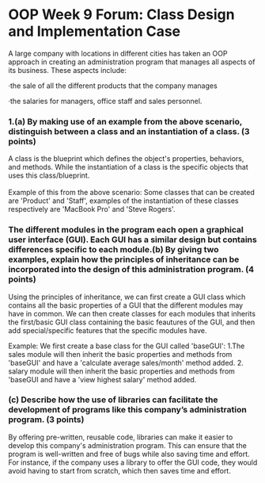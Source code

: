 # OOP Week 9 Forum: Class Design and Implementation Case

A large company with locations in different cities has taken an OOP approach in creating an administration program that manages all aspects of its business. These aspects include:

·the sale of all the different products that the company manages

·the salaries for managers, office staff and sales personnel.

### 1.(a) By making use of an example from the above scenario, distinguish between a class and an instantiation of a class. (3 points) 
A class is the blueprint which defines the object's properties, behaviors, and methods. While the instantiation of a class is the specific objects that uses this class/blueprint.<br><br>
Example of this from the above scenario: Some classes that can be created are 'Product' and 'Staff', examples of the instantiation of these classes respectively are 'MacBook Pro' and 'Steve Rogers'.

### The different modules in the program each open a graphical user interface (GUI). Each GUI has a similar design but contains differences specific to each module.(b) By giving two examples, explain how the principles of inheritance can be incorporated into the design of this administration program. (4 points)

Using the principles of inheritance, we can first create a GUI class which contains all the basic properties of a GUI that the different modules may have in common. We can then create classes for each modules that inherits the first/basic GUI class containing the basic feautures of the GUI, and then add special/specific features that the specific modules have. <br>

Example: 
We first create a base class for the GUI called 'baseGUI':
1.The sales module will then inherit the basic properties and methods from 'baseGUI' and have a 'calculate average sales/month' method added.
2. salary module will then inherit the basic properties and methods from 'baseGUI and have a 'view highest salary' method added. 

### (c) Describe how the use of libraries can facilitate the development of programs like this company’s administration program. (3 points)

By offering pre-written, reusable code, libraries can make it easier to develop this company's administration program. This can ensure that the program is well-written and free of bugs while also saving time and effort. For instance, if the company uses a library to offer the GUI code, they would avoid having to start from scratch, which then saves time and effort. 




